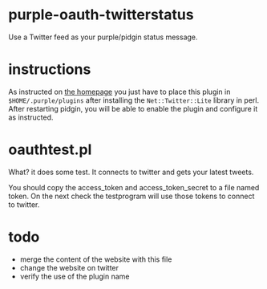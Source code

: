 # purple-oauth-twitterstatus

Use a Twitter feed as your purple/pidgin status message.

# instructions
As instructed on [the homepage](http://www.tisnix.be/twitter-oauth-status) 
you just have to place this plugin in `$HOME/.purple/plugins` after installing 
the `Net::Twitter::Lite` library in perl.  After restarting pidgin, you will
be able to enable the plugin and configure it as instructed.

# oauthtest.pl
What? it does some test. It connects to twitter and gets your latest tweets.

You should copy the access_token and access_token_secret to a file named token.
On the next check the testprogram will use those tokens to connect to twitter.

# todo

* merge the content of the website with this file
* change the website on twitter
* verify the use of the plugin name
